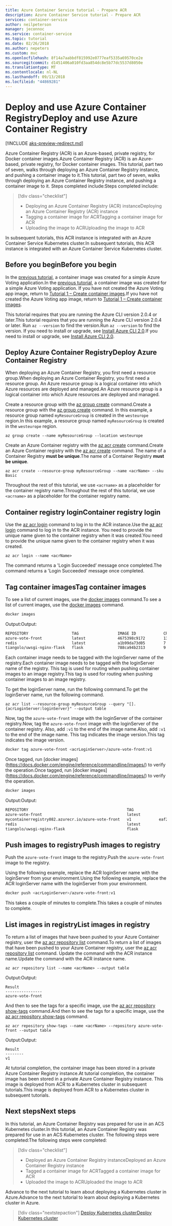 ```yaml
---
title: Azure Container Service tutorial - Prepare ACR
description: Azure Container Service tutorial - Prepare ACR
services: container-service
author: neilpeterson
manager: jeconnoc
ms.service: container-service
ms.topic: tutorial
ms.date: 02/26/2018
ms.author: nepeters
ms.custom: mvc
ms.openlocfilehash: 8f14a7aabbdf815992e0777eaf5335a69570ce2e
ms.sourcegitcommit: d1451406a010fd3aa854dc8e5b77dc5537d8050e
ms.translationtype: MT
ms.contentlocale: nl-NL
ms.lasthandoff: 09/13/2018
ms.locfileid: "44869281"
---
```

# <a name="deploy-and-use-azure-container-registry"></a><span data-ttu-id="729c8-103">Deploy and use Azure Container Registry</span><span class="sxs-lookup"><span data-stu-id="729c8-103">Deploy and use Azure Container Registry</span></span>

[!INCLUDE [aks-preview-redirect.md](../../../includes/aks-preview-redirect.md)]

<span data-ttu-id="729c8-104">Azure Container Registry (ACR) is an Azure-based, private registry, for Docker container images.</span><span class="sxs-lookup"><span data-stu-id="729c8-104">Azure Container Registry (ACR) is an Azure-based, private registry, for Docker container images.</span></span> <span data-ttu-id="729c8-105">This tutorial, part two of seven, walks through deploying an Azure Container Registry instance, and pushing a container image to it.</span><span class="sxs-lookup"><span data-stu-id="729c8-105">This tutorial, part two of seven, walks through deploying an Azure Container Registry instance, and pushing a container image to it.</span></span> <span data-ttu-id="729c8-106">Steps completed include:</span><span class="sxs-lookup"><span data-stu-id="729c8-106">Steps completed include:</span></span>

> [!div class="checklist"]
> * <span data-ttu-id="729c8-107">Deploying an Azure Container Registry (ACR) instance</span><span class="sxs-lookup"><span data-stu-id="729c8-107">Deploying an Azure Container Registry (ACR) instance</span></span>
> * <span data-ttu-id="729c8-108">Tagging a container image for ACR</span><span class="sxs-lookup"><span data-stu-id="729c8-108">Tagging a container image for ACR</span></span>
> * <span data-ttu-id="729c8-109">Uploading the image to ACR</span><span class="sxs-lookup"><span data-stu-id="729c8-109">Uploading the image to ACR</span></span>

<span data-ttu-id="729c8-110">In subsequent tutorials, this ACR instance is integrated with an Azure Container Service Kubernetes cluster.</span><span class="sxs-lookup"><span data-stu-id="729c8-110">In subsequent tutorials, this ACR instance is integrated with an Azure Container Service Kubernetes cluster.</span></span> 

## <a name="before-you-begin"></a><span data-ttu-id="729c8-111">Before you begin</span><span class="sxs-lookup"><span data-stu-id="729c8-111">Before you begin</span></span>

<span data-ttu-id="729c8-112">In the [previous tutorial](./container-service-tutorial-kubernetes-prepare-app.md), a container image was created for a simple Azure Voting application.</span><span class="sxs-lookup"><span data-stu-id="729c8-112">In the [previous tutorial](./container-service-tutorial-kubernetes-prepare-app.md), a container image was created for a simple Azure Voting application.</span></span> <span data-ttu-id="729c8-113">If you have not created the Azure Voting app image, return to [Tutorial 1 – Create container images](./container-service-tutorial-kubernetes-prepare-app.md).</span><span class="sxs-lookup"><span data-stu-id="729c8-113">If you have not created the Azure Voting app image, return to [Tutorial 1 – Create container images](./container-service-tutorial-kubernetes-prepare-app.md).</span></span>

<span data-ttu-id="729c8-114">This tutorial requires that you are running the Azure CLI version 2.0.4 or later.</span><span class="sxs-lookup"><span data-stu-id="729c8-114">This tutorial requires that you are running the Azure CLI version 2.0.4 or later.</span></span> <span data-ttu-id="729c8-115">Run `az --version` to find the version.</span><span class="sxs-lookup"><span data-stu-id="729c8-115">Run `az --version` to find the version.</span></span> <span data-ttu-id="729c8-116">If you need to install or upgrade, see [Install Azure CLI 2.0]( /cli/azure/install-azure-cli).</span><span class="sxs-lookup"><span data-stu-id="729c8-116">If you need to install or upgrade, see [Install Azure CLI 2.0]( /cli/azure/install-azure-cli).</span></span> 

## <a name="deploy-azure-container-registry"></a><span data-ttu-id="729c8-117">Deploy Azure Container Registry</span><span class="sxs-lookup"><span data-stu-id="729c8-117">Deploy Azure Container Registry</span></span>

<span data-ttu-id="729c8-118">When deploying an Azure Container Registry, you first need a resource group.</span><span class="sxs-lookup"><span data-stu-id="729c8-118">When deploying an Azure Container Registry, you first need a resource group.</span></span> <span data-ttu-id="729c8-119">An Azure resource group is a logical container into which Azure resources are deployed and managed.</span><span class="sxs-lookup"><span data-stu-id="729c8-119">An Azure resource group is a logical container into which Azure resources are deployed and managed.</span></span>

<span data-ttu-id="729c8-120">Create a resource group with the [az group create](/cli/azure/group#az-group-create) command.</span><span class="sxs-lookup"><span data-stu-id="729c8-120">Create a resource group with the [az group create](/cli/azure/group#az-group-create) command.</span></span> <span data-ttu-id="729c8-121">In this example, a resource group named `myResourceGroup` is created in the `westeurope` region.</span><span class="sxs-lookup"><span data-stu-id="729c8-121">In this example, a resource group named `myResourceGroup` is created in the `westeurope` region.</span></span>

```azurecli
az group create --name myResourceGroup --location westeurope
```

<span data-ttu-id="729c8-122">Create an Azure Container registry with the [az acr create](/cli/azure/acr#az-acr-create) command.</span><span class="sxs-lookup"><span data-stu-id="729c8-122">Create an Azure Container registry with the [az acr create](/cli/azure/acr#az-acr-create) command.</span></span> <span data-ttu-id="729c8-123">The name of a Container Registry **must be unique**.</span><span class="sxs-lookup"><span data-stu-id="729c8-123">The name of a Container Registry **must be unique**.</span></span>

```azurecli
az acr create --resource-group myResourceGroup --name <acrName> --sku Basic
```

<span data-ttu-id="729c8-124">Throughout the rest of this tutorial, we use `<acrname>` as a placeholder for the container registry name.</span><span class="sxs-lookup"><span data-stu-id="729c8-124">Throughout the rest of this tutorial, we use `<acrname>` as a placeholder for the container registry name.</span></span>

## <a name="container-registry-login"></a><span data-ttu-id="729c8-125">Container registry login</span><span class="sxs-lookup"><span data-stu-id="729c8-125">Container registry login</span></span>

<span data-ttu-id="729c8-126">Use the [az acr login](https://docs.microsoft.com/cli/azure/acr#az-acr-login) command to log in to the ACR instance.</span><span class="sxs-lookup"><span data-stu-id="729c8-126">Use the [az acr login](https://docs.microsoft.com/cli/azure/acr#az-acr-login) command to log in to the ACR instance.</span></span> <span data-ttu-id="729c8-127">You need to provide the unique name given to the container registry when it was created.</span><span class="sxs-lookup"><span data-stu-id="729c8-127">You need to provide the unique name given to the container registry when it was created.</span></span>

```azurecli
az acr login --name <acrName>
```

<span data-ttu-id="729c8-128">The command returns a 'Login Succeeded’ message once completed.</span><span class="sxs-lookup"><span data-stu-id="729c8-128">The command returns a 'Login Succeeded’ message once completed.</span></span>

## <a name="tag-container-images"></a><span data-ttu-id="729c8-129">Tag container images</span><span class="sxs-lookup"><span data-stu-id="729c8-129">Tag container images</span></span>

<span data-ttu-id="729c8-130">To see a list of current images, use the [docker images](https://docs.docker.com/engine/reference/commandline/images/) command.</span><span class="sxs-lookup"><span data-stu-id="729c8-130">To see a list of current images, use the [docker images](https://docs.docker.com/engine/reference/commandline/images/) command.</span></span>

```bash
docker images
```

<span data-ttu-id="729c8-131">Output:</span><span class="sxs-lookup"><span data-stu-id="729c8-131">Output:</span></span>

```bash
REPOSITORY                   TAG                 IMAGE ID            CREATED             SIZE
azure-vote-front             latest              4675398c9172        13 minutes ago      694MB
redis                        latest              a1b99da73d05        7 days ago          106MB
tiangolo/uwsgi-nginx-flask   flask               788ca94b2313        9 months ago        694MB
```

<span data-ttu-id="729c8-132">Each container image needs to be tagged with the loginServer name of the registry.</span><span class="sxs-lookup"><span data-stu-id="729c8-132">Each container image needs to be tagged with the loginServer name of the registry.</span></span> <span data-ttu-id="729c8-133">This tag is used for routing when pushing container images to an image registry.</span><span class="sxs-lookup"><span data-stu-id="729c8-133">This tag is used for routing when pushing container images to an image registry.</span></span>

<span data-ttu-id="729c8-134">To get the loginServer name, run the following command.</span><span class="sxs-lookup"><span data-stu-id="729c8-134">To get the loginServer name, run the following command.</span></span>

```azurecli
az acr list --resource-group myResourceGroup --query "[].{acrLoginServer:loginServer}" --output table
```

<span data-ttu-id="729c8-135">Now, tag the `azure-vote-front` image with the loginServer of the container registry.</span><span class="sxs-lookup"><span data-stu-id="729c8-135">Now, tag the `azure-vote-front` image with the loginServer of the container registry.</span></span> <span data-ttu-id="729c8-136">Also, add `:v1` to the end of the image name.</span><span class="sxs-lookup"><span data-stu-id="729c8-136">Also, add `:v1` to the end of the image name.</span></span> <span data-ttu-id="729c8-137">This tag indicates the image version.</span><span class="sxs-lookup"><span data-stu-id="729c8-137">This tag indicates the image version.</span></span>

```bash
docker tag azure-vote-front <acrLoginServer>/azure-vote-front:v1
```

<span data-ttu-id="729c8-138">Once tagged, run [docker images] (https://docs.docker.com/engine/reference/commandline/images/) to verify the operation.</span><span class="sxs-lookup"><span data-stu-id="729c8-138">Once tagged, run [docker images] (https://docs.docker.com/engine/reference/commandline/images/) to verify the operation.</span></span>

```bash
docker images
```

<span data-ttu-id="729c8-139">Output:</span><span class="sxs-lookup"><span data-stu-id="729c8-139">Output:</span></span>

```bash
REPOSITORY                                           TAG                 IMAGE ID            CREATED             SIZE
azure-vote-front                                     latest              eaf2b9c57e5e        8 minutes ago       716 MB
mycontainerregistry082.azurecr.io/azure-vote-front   v1            eaf2b9c57e5e        8 minutes ago       716 MB
redis                                                latest              a1b99da73d05        7 days ago          106MB
tiangolo/uwsgi-nginx-flask                           flask               788ca94b2313        8 months ago        694 MB
```

## <a name="push-images-to-registry"></a><span data-ttu-id="729c8-140">Push images to registry</span><span class="sxs-lookup"><span data-stu-id="729c8-140">Push images to registry</span></span>

<span data-ttu-id="729c8-141">Push the `azure-vote-front` image to the registry.</span><span class="sxs-lookup"><span data-stu-id="729c8-141">Push the `azure-vote-front` image to the registry.</span></span> 

<span data-ttu-id="729c8-142">Using the following example, replace the ACR loginServer name with the loginServer from your environment.</span><span class="sxs-lookup"><span data-stu-id="729c8-142">Using the following example, replace the ACR loginServer name with the loginServer from your environment.</span></span>

```bash
docker push <acrLoginServer>/azure-vote-front:v1
```

<span data-ttu-id="729c8-143">This takes a couple of minutes to complete.</span><span class="sxs-lookup"><span data-stu-id="729c8-143">This takes a couple of minutes to complete.</span></span>

## <a name="list-images-in-registry"></a><span data-ttu-id="729c8-144">List images in registry</span><span class="sxs-lookup"><span data-stu-id="729c8-144">List images in registry</span></span>

<span data-ttu-id="729c8-145">To return a list of images that have been pushed to your Azure Container registry, user the [az acr repository list](/cli/azure/acr/repository#az-acr-repository-list) command.</span><span class="sxs-lookup"><span data-stu-id="729c8-145">To return a list of images that have been pushed to your Azure Container registry, user the [az acr repository list](/cli/azure/acr/repository#az-acr-repository-list) command.</span></span> <span data-ttu-id="729c8-146">Update the command with the ACR instance name.</span><span class="sxs-lookup"><span data-stu-id="729c8-146">Update the command with the ACR instance name.</span></span>

```azurecli
az acr repository list --name <acrName> --output table
```

<span data-ttu-id="729c8-147">Output:</span><span class="sxs-lookup"><span data-stu-id="729c8-147">Output:</span></span>

```azurecli
Result
----------------
azure-vote-front
```

<span data-ttu-id="729c8-148">And then to see the tags for a specific image, use the [az acr repository show-tags](/cli/azure/acr/repository#show-tags) command.</span><span class="sxs-lookup"><span data-stu-id="729c8-148">And then to see the tags for a specific image, use the [az acr repository show-tags](/cli/azure/acr/repository#show-tags) command.</span></span>

```azurecli
az acr repository show-tags --name <acrName> --repository azure-vote-front --output table
```

<span data-ttu-id="729c8-149">Output:</span><span class="sxs-lookup"><span data-stu-id="729c8-149">Output:</span></span>

```azurecli
Result
--------
v1
```

<span data-ttu-id="729c8-150">At tutorial completion, the container image has been stored in a private Azure Container Registry instance.</span><span class="sxs-lookup"><span data-stu-id="729c8-150">At tutorial completion, the container image has been stored in a private Azure Container Registry instance.</span></span> <span data-ttu-id="729c8-151">This image is deployed from ACR to a Kubernetes cluster in subsequent tutorials.</span><span class="sxs-lookup"><span data-stu-id="729c8-151">This image is deployed from ACR to a Kubernetes cluster in subsequent tutorials.</span></span>

## <a name="next-steps"></a><span data-ttu-id="729c8-152">Next steps</span><span class="sxs-lookup"><span data-stu-id="729c8-152">Next steps</span></span>

<span data-ttu-id="729c8-153">In this tutorial, an Azure Container Registry was prepared for use in an ACS Kubernetes cluster.</span><span class="sxs-lookup"><span data-stu-id="729c8-153">In this tutorial, an Azure Container Registry was prepared for use in an ACS Kubernetes cluster.</span></span> <span data-ttu-id="729c8-154">The following steps were completed:</span><span class="sxs-lookup"><span data-stu-id="729c8-154">The following steps were completed:</span></span>

> [!div class="checklist"]
> * <span data-ttu-id="729c8-155">Deployed an Azure Container Registry instance</span><span class="sxs-lookup"><span data-stu-id="729c8-155">Deployed an Azure Container Registry instance</span></span>
> * <span data-ttu-id="729c8-156">Tagged a container image for ACR</span><span class="sxs-lookup"><span data-stu-id="729c8-156">Tagged a container image for ACR</span></span>
> * <span data-ttu-id="729c8-157">Uploaded the image to ACR</span><span class="sxs-lookup"><span data-stu-id="729c8-157">Uploaded the image to ACR</span></span>

<span data-ttu-id="729c8-158">Advance to the next tutorial to learn about deploying a Kubernetes cluster in Azure.</span><span class="sxs-lookup"><span data-stu-id="729c8-158">Advance to the next tutorial to learn about deploying a Kubernetes cluster in Azure.</span></span>

> [!div class="nextstepaction"]
> [<span data-ttu-id="729c8-159">Deploy Kubernetes cluster</span><span class="sxs-lookup"><span data-stu-id="729c8-159">Deploy Kubernetes cluster</span></span>](./container-service-tutorial-kubernetes-deploy-cluster.md)